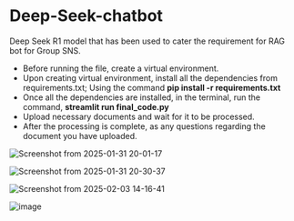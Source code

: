 # Deep-Seek-chatbot
Deep Seek R1 model that has been used to cater the requirement for RAG bot for Group SNS.

- Before running the file, create a virtual environment.
- Upon creating virtual environment, install all the dependencies from requirements.txt; Using the command **pip install -r requirements.txt**
- Once all the dependencies are installed, in the terminal, run the command, **streamlit run final_code.py**
- Upload necessary documents and wait for it to be processed.
- After the processing is complete, as any questions regarding the document you have uploaded.


![Screenshot from 2025-01-31 20-01-17](https://github.com/user-attachments/assets/7d700f85-404b-4dc7-883b-9c25f46226c1)

![Screenshot from 2025-01-31 20-30-37](https://github.com/user-attachments/assets/2678f6c1-66ce-43be-a6a8-59008387b171)

![Screenshot from 2025-02-03 14-16-41](https://github.com/user-attachments/assets/85b285b8-4591-448c-988a-2fd4e06bb6bd)

![image](https://github.com/user-attachments/assets/167a75b2-b907-4028-aeff-66a0806c0e8a)

